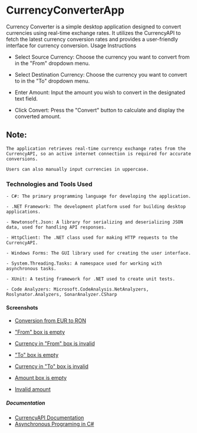 # CurrencyConverterApp

Currency Converter is a simple desktop application designed to convert currencies using real-time exchange rates. It utilizes the CurrencyAPI to fetch the latest currency conversion rates and provides a user-friendly interface for currency conversion.
Usage Instructions

   - Select Source Currency: Choose the currency you want to convert from in the "From" dropdown menu.

   - Select Destination Currency: Choose the currency you want to convert to in the "To" dropdown menu.

   - Enter Amount: Input the amount you wish to convert in the designated text field.

   - Click Convert: Press the "Convert" button to calculate and display the converted amount.

## Note:

    The application retrieves real-time currency exchange rates from the CurrencyAPI, so an active internet connection is required for accurate conversions.

    Users can also manually input currencies in uppercase.

### Technologies and Tools Used

    - C#: The primary programming language for developing the application.

    - .NET Framework: The development platform used for building desktop applications.

    - Newtonsoft.Json: A library for serializing and deserializing JSON data, used for handling API responses.

    - HttpClient: The .NET class used for making HTTP requests to the CurrencyAPI.

    - Windows Forms: The GUI library used for creating the user interface.

    - System.Threading.Tasks: A namespace used for working with asynchronous tasks.

    - XUnit: A testing framework for .NET used to create unit tests.
    
    - Code Analyzers: Microsoft.CodeAnalysis.NetAnalyzers, Roslynator.Analyzers, SonarAnalyzer.CSharp


#### Screenshots

   - [Conversion from EUR to RON](Screenshots/amountBoxIsEmpty.jpg)
     
   - ["From" box is empty](Screenshots/fromBoxIsEmpty.jpg)

   - [Currency in "From" box is invalid](ScreenShots/invalidCurrencyInFromBox.jpg)

   - ["To" box is empty](Screenshots\toBoxIsEmpty.jpg)

   - [Currency in "To" box is invalid](Screenshots\invalidCurrencyInToBox)

   - [Amount box is empty](amountBoxIsEmpty)

   - [Invalid amount](Screenshots\invalidAmount)

##### Documentation

  - [CurrencyAPI Documentation](https://currencyapi.com/)
  - [Asynchronous Programing in C#](https://learn.microsoft.com/en-us/dotnet/csharp/asynchronous-programming/)
